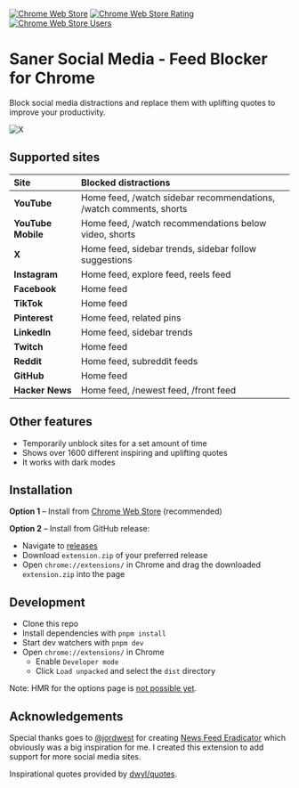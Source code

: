 <p>
  <a href="https://chrome.google.com/webstore/detail/saner-social-media/opnoobcmpioggidgaejfkbopdphbfkkk"><img src="https://img.shields.io/chrome-web-store/v/opnoobcmpioggidgaejfkbopdphbfkkk?style=for-the-badge&logo=google-chrome&logoColor=white" alt="Chrome Web Store"></a>
  <a href="https://chrome.google.com/webstore/detail/saner-social-media/opnoobcmpioggidgaejfkbopdphbfkkk"><img src="https://img.shields.io/chrome-web-store/rating/opnoobcmpioggidgaejfkbopdphbfkkk?style=for-the-badge&logo=google-chrome&logoColor=white" alt="Chrome Web Store Rating"></a>
  <a href="https://chrome.google.com/webstore/detail/saner-social-media/opnoobcmpioggidgaejfkbopdphbfkkk"><img src="https://img.shields.io/chrome-web-store/users/opnoobcmpioggidgaejfkbopdphbfkkk?style=for-the-badge&logo=google-chrome&logoColor=white" alt="Chrome Web Store Users"></a>
</p>

# Saner Social Media - Feed Blocker for Chrome

Block social media distractions and replace them with uplifting quotes to improve your productivity.

![X](./.github/x.png)

## Supported sites

| Site               | Blocked distractions                                               |
| :----------------- | :----------------------------------------------------------------- |
| **YouTube**        | Home feed, /watch sidebar recommendations, /watch comments, shorts |
| **YouTube Mobile** | Home feed, /watch recommendations below video, shorts              |
| **X**              | Home feed, sidebar trends, sidebar follow suggestions              |
| **Instagram**      | Home feed, explore feed, reels feed                                |
| **Facebook**       | Home feed                                                          |
| **TikTok**         | Home feed                                                          |
| **Pinterest**      | Home feed, related pins                                            |
| **LinkedIn**       | Home feed, sidebar trends                                          |
| **Twitch**         | Home feed                                                          |
| **Reddit**         | Home feed, subreddit feeds                                         |
| **GitHub**         | Home feed                                                          |
| **Hacker News**    | Home feed, /newest feed, /front feed                               |

## Other features

- Temporarily unblock sites for a set amount of time
- Shows over 1600 different inspiring and uplifting quotes
- It works with dark modes

## Installation

**Option 1** – Install from [Chrome Web Store](https://chrome.google.com/webstore/detail/saner-social-media/opnoobcmpioggidgaejfkbopdphbfkkk) (recommended)

**Option 2** – Install from GitHub release:

- Navigate to [releases](https://github.com/tobiasdalhof/sanersocialmedia/releases)
- Download `extension.zip` of your preferred release
- Open `chrome://extensions/` in Chrome and drag the downloaded `extension.zip` into the page

## Development

- Clone this repo
- Install dependencies with `pnpm install`
- Start dev watchers with `pnpm dev`
- Open `chrome://extensions/` in Chrome
  - Enable `Developer mode`
  - Click `Load unpacked` and select the `dist` directory

Note: HMR for the options page is [not possible yet](https://github.com/antfu/vitesse-webext/issues/59#issuecomment-1011008367).

## Acknowledgements

Special thanks goes to [@jordwest](https://github.com/jordwest) for creating [News Feed Eradicator](https://github.com/jordwest/news-feed-eradicator) which obviously was a big inspiration for me. I created this extension to add support for more social media sites.

Inspirational quotes provided by [dwyl/quotes](https://github.com/dwyl/quotes/blob/main/quotes.json).
